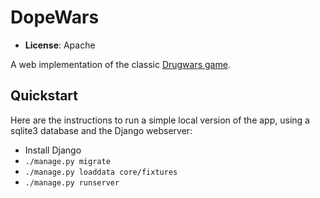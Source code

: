 DopeWars
========

* **License**: Apache

A web implementation of the classic [Drugwars
game](https://en.wikipedia.org/wiki/Drugwars).


Quickstart
----------

Here are the instructions to run a simple local version of the app,
using a sqlite3 database and the Django webserver:

* Install Django
* `./manage.py migrate`
* `./manage.py loaddata core/fixtures`
* `./manage.py runserver`


